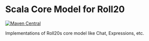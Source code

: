 Scala Core Model for Roll20
==============================

[![Maven Central](https://img.shields.io/maven-central/v/com.lkroll/roll20-core_2.13)](https://search.maven.org/artifact/com.lkroll/roll20-core_2.13)

Implementations of Roll20s core model like Chat, Expressions, etc.
